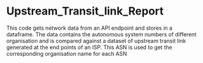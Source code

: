# Upstream_Transit_link_Report
This code gets network data from an API endpoint and stores in a dataframe. The data contains the autonomous system numbers of different organisation and is compared against a dataset of upstream transit link generated at the end points of an ISP. This ASN is used to get the corresponding organisation name for each ASN
